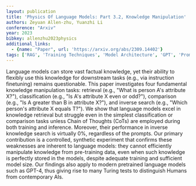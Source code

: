 ```yaml
---
layout: publication
title: 'Physics Of Language Models: Part 3.2, Knowledge Manipulation'
authors: Zeyuan Allen-zhu, Yuanzhi Li
conference: "Arxiv"
year: 2023
bibkey: allenzhu2023physics
additional_links:
  - {name: "Paper", url: 'https://arxiv.org/abs/2309.14402'}
tags: ['RAG', 'Training Techniques', 'Model Architecture', 'GPT', 'Prompting', 'Pre-Training']
---
```

Language models can store vast factual knowledge, yet their ability to
flexibly use this knowledge for downstream tasks (e.g., via instruction
finetuning) remains questionable. This paper investigates four fundamental
knowledge manipulation tasks: retrieval (e.g., "What is person A's attribute
X?"), classification (e.g., "Is A's attribute X even or odd?"), comparison
(e.g., "Is A greater than B in attribute X?"), and inverse search (e.g., "Which
person's attribute X equals T?").
  We show that language models excel in knowledge retrieval but struggle even
in the simplest classification or comparison tasks unless Chain of Thoughts
(CoTs) are employed during both training and inference. Moreover, their
performance in inverse knowledge search is virtually 0%, regardless of the
prompts. Our primary contribution is a controlled, synthetic experiment that
confirms these weaknesses are inherent to language models: they cannot
efficiently manipulate knowledge from pre-training data, even when such
knowledge is perfectly stored in the models, despite adequate training and
sufficient model size. Our findings also apply to modern pretrained language
models such as GPT-4, thus giving rise to many Turing tests to distinguish
Humans from contemporary AIs.
